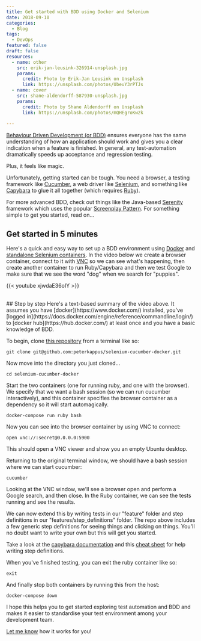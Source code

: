 ```yaml
---
title: Get started with BDD using Docker and Selenium
date: 2018-09-10
categories: 
  - Blog
tags: 
  - DevOps
featured: false
draft: false
resources:
  - name: other
    src: erik-jan-leusink-326914-unsplash.jpg
    params:
      credit: Photo by Erik-Jan Leusink on Unsplash
      link: https://unsplash.com/photos/UbeuY3rPTJs
  - name: cover
    src: shane-aldendorff-587930-unsplash.jpg
    params:
      credit: Photo by Shane Aldendorff on Unsplash
      link: https://unsplash.com/photos/mQHEgroKw2k
  
---
```


[Behaviour Driven Development (or BDD)](https://en.wikipedia.org/wiki/Behavior-driven_development) ensures everyone has the same understanding of how an application should work and gives you a clear indication when a feature is finished. In general, any test-automation dramatically speeds up acceptance and regression testing. 

Plus, it feels like magic.

Unfortunately, getting started can be tough. You need a browser, a testing framework like [Cucumber](https://cucumber.io/), a web driver like [Selenium](https://www.seleniumhq.org/), and something like [Capybara](https://github.com/teamcapybara/capybara) to glue it all together (which requires [Ruby](https://www.ruby-lang.org/en/)).

For more advanced BDD, check out things like the Java-based [Serenity](http://www.thucydides.info/#/) framework which uses the popular [Screenplay Pattern](http://thucydides.info/docs/articles/screenplay-tutorial.html). For something simple to get you started, read on...

## Get started in 5 minutes
Here's a quick and easy way to set up a BDD environment using [Docker](https://docker.io) and [standalone Selenium containers](https://github.com/SeleniumHQ/docker-selenium). In the video below we create a browser container, connect to it with [VNC](https://en.wikipedia.org/wiki/Virtual_Network_Computing) so we can see what's happening, then create another container to run Ruby/Capybara and then we test Google to make sure that we see the word "dog" when we search for "puppies".

{{< youtube xjwdaE36oIY >}}

<br>
## Step by step
Here's a text-based summary of the video above. It assumes you have [docker](https://www.docker.com/) installed, you've [logged in](https://docs.docker.com/engine/reference/commandline/login/) to [docker hub](https://hub.docker.com/) at least once and you have a basic knowledge of BDD.

To begin, clone [this repository](https://github.com/peterkappus/selenium-cucumber-docker) from a terminal like so:

```
git clone git@github.com:peterkappus/selenium-cucumber-docker.git
```

Now move into the directory you just cloned...
```
cd selenium-cucumber-docker
```

Start the two containers (one for running ruby, and one with the browser). We specify that we want a bash session (so we can run cucumber interactively), and this container specifies the browser container as a dependency so it will start automagically.

```
docker-compose run ruby bash
```

Now you can see into the browser container by using VNC to connect:
```
open vnc://:secret@0.0.0.0:5900
```
This should open a VNC viewer and show you an empty Ubuntu desktop.

Returning to the original terminal window, we should have a bash session where we can start cucumber:

```
cucumber
```

Looking at the VNC window, we'll see a browser open and perform a Google search, and then close. In the Ruby container, we can see the tests running and see the results.

We can now extend this by writing tests in our "feature" folder and step definitions in our "features/step_definitions" folder. The repo above includes a few generic step definitions for seeing things and clicking on things. You'll no doubt want to write your own but this will get you started. 

Take a look at the [capybara documentation](https://www.rubydoc.info/github/teamcapybara/capybara/master) and this [cheat sheet](https://gist.github.com/zhengjia/428105) for help writing step definitions.


When you've finished testing, you can exit the ruby container like so:

```
exit
```

And finally stop both containers by running this from the host:

```
docker-compose down
```


I hope this helps you to get started exploring test automation and BDD and makes it easier to standardise your test environment among your development team.

[Let me know](/contact) how it works for you!
